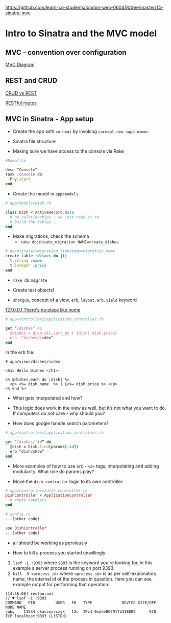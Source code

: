 https://github.com/learn-co-students/london-web-060418/tree/master/14-sinatra-mvc

# Intro to Sinatra and the MVC model

## MVC - convention over configuration

[MVC Diagram](http://kriscroes.github.io/images/blog1/mvc.png)

## REST and CRUD

[CRUD vs REST](https://image.slidesharecdn.com/restvssoap-130104080511-phpapp01/95/rest-vs-soap-40-638.jpg?cb=1357286773)

[RESTful routes](https://i.imgur.com/omvB7JJ.png)

## MVC in Sinatra - App setup

* Create the app with `corneal` by invoking `corneal new <app name>`

* Sinatra file structure

* Making sure we have access to the console via Rake
```ruby
#Rakefile

desc “Console”
task :console do
  Pry.start
end
```

* Create the model in `app/models`

```ruby
# app/models/dish.rb

class Dish < ActiveRecord:Base
  # no relationships - we just need it to
  # build the tables
end
```

* Make migrations, check the schema
  * `rake db:create_migration NAME=create_dishes`

```ruby
# db/migrate/<migration_timestamp>migration_name
create_table :dishes do |t|
  t.string :name
  t.integer :price
end
```

  * `rake db:migrate`

* Create test objects!

* `shotgun`, concept of a view, `erb`, `layout.erb`, `yield` keyword

[127.0.0.1 There's no place like home](https://i.ytimg.com/vi/A_aw84mQNZE/maxresdefault.jpg)

```ruby
# app/controllers/application_controller.rb

get “/dishes” do
  @dishes = Dish.all.sort_by { |dish| dish.price}
  erb :“dishes/index”
end
```

in the erb file:
```erb
# app/views/dishes/index 

<h1> Hello Dishes </h1>

<% @dishes.each do |dish| %>
  <p> <%= dish.name  %> | £<%= dish.price %> </p>
<% end %>
```

* What gets interpolated and how?

* This logic does work in the view as well, but it’s not what you want to do. If computers do not care - why should you?

* How does google handle search parameters?

```ruby
# app/controllers/application_controller.rb

get “/dishes/:id” do
  @dish = Dish.find(params[:id])
  erb ”dish/show”
end
```

* More examples of how to use `erb` - `<a>` tags, interpolating and adding modularity. What role do params play?

* Move the `dish_controller` logic to its own controller.

```ruby
# app/controllers/dish_controller.rb
DishController < ApplicationController
  # route handlers
end
```

```ruby
# config.ru
...(other code)

use DishController
...(other code)
```

* all should be working as perviously

* How to kill a process you started unwillingly:

1. `lsof -i :9393` where `9393` is the keyword you're looking for, in this example a server process running on port 9393.
2. `kill -9 <process_id>` where `<process_id>` is as per self-explanatory name, the internal id of the process in question. Here you can see example output for performing that operation:

```
[14:56:06] restaurant
// ♥ lsof -i :9393
COMMAND   PID         USER   FD   TYPE             DEVICE SIZE/OFF NODE NAME
ruby    11534 dkaczmarczyk   12u  IPv4 0xdee067917b318809      0t0  TCP localhost:9393 (LISTEN)
```

